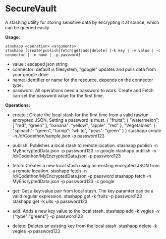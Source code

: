 # SecureVault
A stashing utility for storing sensitive data by encrypting it at source, which can be queried easily


**Usage:**
```
stashapp <operation> <arguments>
stashapp [create|publish|fetch|get|add|delete] [-k key | -v value | -c connector | -n name | -p password]
```

- value : escaped json string
- connector: default is filesystem, "google" updates and pulls data from your google drive
- name: Identifier or name for the resource, depends on the connector type. 
- password: All operations need a password to work. Create and Fetch can set the password value for the first time.

**Operations:**
- create : Create the local stash for the first time from a valid raw/un-encrypted JSON. Setting a password is must.
{
  "fruits": {
    "watermelon": [
      "red",
      "green"
    ],
    "banana": "yellow",
    "apple": "red"
  },
  "Vegetables": {
    "spinach": "green",
    "turnip": "white",
    "peas": "green"
  }
}
	stashapp create -n /d/Codethon/sample.json -p password123


- publish: Publishes a local stash to remote location. 
	stashapp publish -n MyEncryptedData.json -p password123 -c google
	stashapp publish -n /d/Codethon/MyEncryptedData.json -p password123

- fetch: Creates a new local stash using an existing encrypted JSON from a remote location.
	stashapp fetch -n /d/Codethon/MyEncryptedData.json -p password
	stashapp fetch -n MyEncryptedData.json -p password123 -c google

- get: Get a key:value pair from local stash. The key paramter can be a valid regular expression. 
	stashapp get -k fruits -p password123
	stashapp get -k uits -p password123

- add: Adds a new key value to the local stash.
	stashapp add -k vegies -v {\"type\":\"greens\"} -p password123

- delete: Deletes an existing key from the local stash.
	stashapp delete -k vegies -p password123
